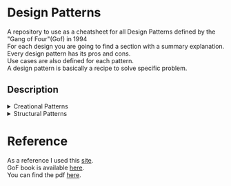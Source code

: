 # Design Patterns

A repository to use as a cheatsheet for all Design Patterns defined by the "Gang of Four"(Gof) in 1994\
For each design you are going to find a section with a summary explanation.\
Every design pattern has its pros and cons.\
Use cases are also defined for each pattern.\
A design pattern is basically a recipe to solve specific problem.

## Description

<details>
    <summary>Creational Patterns</summary>
    <blockquote style="background:none;">
        <details>
            <summary>Factory</summary>     
            <ul>
                <li>It provides an interface for creating objects in superclass, but allow children to alter the type of objects that will be created</li>
                <li>Use when the type of the objects are not known beforehand</li>
                <li>Use when the program is meant to be extended by its clients</li>
                <li>Use when the program should save resources by reusing existing objects</li>
                <li>Pros: Avoid tight coupling. Respects Single Responsability and Open/Closed Principles</li>
                <li>Cons: A lot of new classes are added</li>
            </ul>   
        </details>
        <details>
            <summary>Abstract Factory</summary>
            <ul>
                <li>It is way to create families of related objects without specifying their concrete class</li>
                <li>The client can work with any concrete factory as long as it communicates with their objects through interfaces</li>
                <li>The application is responsible to create the concrete factory and inject it into the client</li>
                <li>Use when creating cross-platform UI components without coupling client code to concrete components</li>
                <li>Pros: Avoid tight coupling. Respects Single Responsability and Open/Closed Principles</li>
                <li>Cons: A lot of new classes are added</li>
            </ul>           
        </details>
        <details>
            <summary>Prototype</summary>
            <ul>
                <li>Copy existing objects without making the code dependent on classes</li>
                <li>Copying from outside is not always possible because of private fields that may exist</li>
                <li>The cloning action comes from inside object</li>
                <li>It is also possible to create a Prototype Registry for storing frequently used prototypes - Hash Map is the easiest solution</li>
                <li>Use when code should not depend on the concrete classes of objects that need to be copied</li>
                <li>Pros: Avoid coupling with concrete implementations</li>
                <li>Pros: It gets rid of repeated initialization</li>
                <li>Cons: Cloning objects that have circular dependencies is tricky</li>
            </ul>                   
        </details>
        <details>
            <summary>Builder</summary>
            <ul>
                <li>It is way to create objects step by step</li>
                <li>It is possible to create different type of object using same construction code</li>
                <li>This pattern extracts object construction code out of its own class and move to a builder</li>
                <li>Avoids huge constructors and unnecessary properties for particular cases</li>
                <li>Use when construct Comoposite trees or other complex objects</li>
                <li>Pros: Reuses same construction logic when building different representations of objects</li>
                <li>Pros: Respects Single Responsability by detaching costruction code from business logic</li>
                <li>Cons: A lot of new classes are added</li>
            </ul>        
        </details>
        <details>
            <summary>Singleton</summary>
            <ul>
                <li>Ensures that a class has only one instance providing global access</li>
                <li>Real world analogy - a country have only one government and is globally accessible</li>
                <li>Once that object is created it will be always returned in further calls</li>
                <li>The object is lazy initialized</li>
                <li>Use when a class should have only one instance - database object</li>
                <li>Pros: Guarantees that a class has only one instance</li>
                <li>Pros: Global access to that instance</li>
                <li>Cons: Requires special treatement in a multithreaded environment</li>
                <li>Cons: Difficult to test because of the private constructor</li>
            </ul>               
        </details>
    </blockquote>
</details>
<details>
    <summary>Structural Patterns</summary>
    <blockquote style="background:none;">
        <details>
            <summary>Adapter</summary>
            <ul>
                <li>Allows 2 objects with compatible interfaces to communicate</li>
                <li>Besides converting the object an adapter makes communication possible between 2 different interfaces</li>
                <li>Real world example: Adapter from european plug to uk socket</li>
                <li>Pros: Adheres to Single Responsability and Open Closed principles</li>
                <li>Cons: Increased complexity because of the extra layer that is added</li>
            </ul>            
        </details>
        <details>
            <summary>Bridge</summary>
            <ul>
                <li>It is a way to split a set of closely related classed into 2 separate hierarchies - abstraction and implementation</li>
                <li>The abstraction(Remote in our case) is a high-level control that delegates the work to implementation</li>
                <li>The implementation(Devices) does the concrete work according to each device</li>
                <li>Use bridge when changing the implementation at runtime is needed</li>
                <li>Use when dividing a monolithic class that has several variants of some functionality</li>
                <li>Pros: Platform independent classes and apps - cross platform apps</li>
                <li>Pros: Adheres to Single Responsability and Open Closed principles</li>
                <li>Cons: Increased complexity when dividing a cohesive class</li>
            </ul>    
        </details>
        <details>
            <summary>Composite</summary>
            <ul>
                <li>It is a way to compose objects into tree structures and work with them as if it is only one objects</li>
                <li>Real-world analogy: armies and theirs hierarchy</li>
                <li>It makes senses to use this pattern when core model of the app can be represented as a tree</li>
                <li>Use when client code is supposed to treat complex and simple elements in the same way</li>
                <li>Pros: Work with complex data structure easier making use of polymorphism</li>
                <li>Pros: Adheres to Open Closed principle</li>
                <li>Cons: It is difficult to create a common interface for classes with different behaviour</li>
            </ul>         
        </details>
        <details>
            <summary>Decorator</summary>
             <ul>
                <li>Adds new functionality to existing objects</li>
                <li>Inheritance is not a viable solution therefore aggregation and compositon are used to overcome inheritance issues</li>
                <li>Real-world analogy: wearing multiple pieces of clothing</li>
                <li>Use when adding new behaviours to an onject at runtime</li>
                <li>Pros: Extension without inheritance</li>
                <li>Pros: Single Responsability Principle</li>
                <li>Pros: Combine several functionalities by wrapping an object into multiple decorators</li>
                <li>Cons: Hard to remove a nested decorators</li>
                <li>Cons: Hard to implement without depending on the order in the stack</li>
            </ul>          
        </details>
        <details>
            <summary>Facade</summary>
            <ul>
                <li>Provides a simplified interface to a library</li>
                <li>Avoids tight coupling to concrete implementation of the 3rd party library</li>
                <li>Real-world analogy: place an order on phone to a shop or restaurant</li>
                <li>Use when structuring a complex system into layers</li>
                <li>Pros: Isolates client code from complex subsystems</li>
                <li>Cons: A facade can become a <strong>God object</strong> coupled to many clases</li>
            </ul>            
        </details>
        <details>
            <summary>Flyweight</summary>
            <ul>
                <li>Shares common parts of state between multiple objects</li>
                <li>This pattern is simply an optimisation</li>
                <li>Apply this solution when the code has memory issues</li>
                <li>The Flyweight class(TreeType) has the object part that can be shared among other objects(Tree)</li>
                <li>Pros: Saves memory</li>
                <li>Cons: Trades memory over CPUs cycles</li>
                <li>Cons: The code becomes more complicated</li>
            </ul>             
        </details>
        <details>
            <summary>Proxy</summary> 
        </details>
    </blockquote>
</details>

# Reference

As a reference I used this [site](https://refactoring.guru/design-patterns).\
GoF book is available [here](https://www.amazon.com/Design-Patterns-Object-Oriented-Addison-Wesley-Professional-ebook/dp/B000SEIBB8).\
You can find the pdf [here](https://github.com/media-lib/prog_lib/blob/master/general/Gang%20of%20Four%20-%20Design%20Patterns%20-%20Elements%20of%20Reusable%20Object-Oriented%20Software.pdf).
